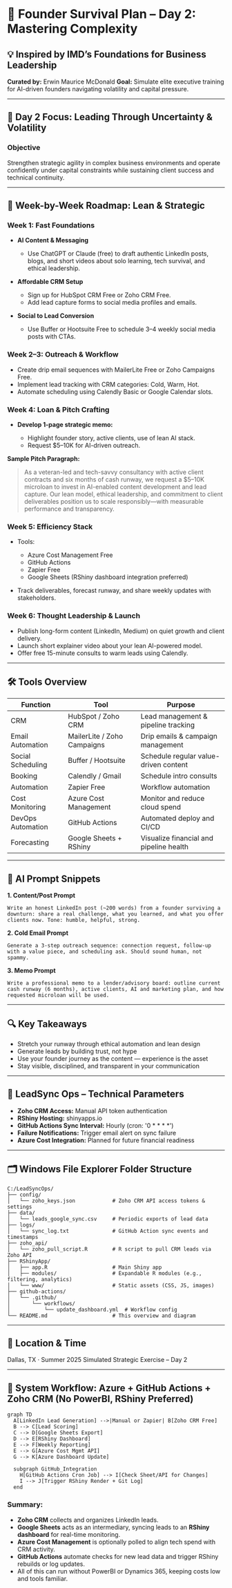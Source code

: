 # 🧭 Founder Survival Plan – Day 2: Mastering Complexity

## 💡 Inspired by IMD’s Foundations for Business Leadership

**Curated by:** Erwin Maurice McDonald
**Goal:** Simulate elite executive training for AI-driven founders navigating volatility and capital pressure.

---

## 🎯 Day 2 Focus: Leading Through Uncertainty & Volatility

### Objective

Strengthen strategic agility in complex business environments and operate confidently under capital constraints while sustaining client success and technical continuity.

---

## 📅 Week-by-Week Roadmap: Lean & Strategic

### **Week 1: Fast Foundations**

* **AI Content & Messaging**

  * Use ChatGPT or Claude (free) to draft authentic LinkedIn posts, blogs, and short videos about solo learning, tech survival, and ethical leadership.
* **Affordable CRM Setup**

  * Sign up for HubSpot CRM Free or Zoho CRM Free.
  * Add lead capture forms to social media profiles and emails.
* **Social to Lead Conversion**

  * Use Buffer or Hootsuite Free to schedule 3–4 weekly social media posts with CTAs.

### **Week 2–3: Outreach & Workflow**

* Create drip email sequences with MailerLite Free or Zoho Campaigns Free.
* Implement lead tracking with CRM categories: Cold, Warm, Hot.
* Automate scheduling using Calendly Basic or Google Calendar slots.

### **Week 4: Loan & Pitch Crafting**

* **Develop 1-page strategic memo:**

  * Highlight founder story, active clients, use of lean AI stack.
  * Request \$5–10K for AI-driven outreach.

**Sample Pitch Paragraph:**

> As a veteran-led and tech-savvy consultancy with active client contracts and six months of cash runway, we request a \$5–10K microloan to invest in AI-enabled content development and lead capture. Our lean model, ethical leadership, and commitment to client deliverables position us to scale responsibly—with measurable performance and transparency.

### **Week 5: Efficiency Stack**

* Tools:

  * Azure Cost Management Free
  * GitHub Actions
  * Zapier Free
  * Google Sheets (RShiny dashboard integration preferred)
* Track deliverables, forecast runway, and share weekly updates with stakeholders.

### **Week 6: Thought Leadership & Launch**

* Publish long-form content (LinkedIn, Medium) on quiet growth and client delivery.
* Launch short explainer video about your lean AI-powered model.
* Offer free 15-minute consults to warm leads using Calendly.

---

## 🛠️ Tools Overview

| Function          | Tool                        | Purpose                                 |
| ----------------- | --------------------------- | --------------------------------------- |
| CRM               | HubSpot / Zoho CRM          | Lead management & pipeline tracking     |
| Email Automation  | MailerLite / Zoho Campaigns | Drip emails & campaign management       |
| Social Scheduling | Buffer / Hootsuite          | Schedule regular value-driven content   |
| Booking           | Calendly / Gmail            | Schedule intro consults                 |
| Automation        | Zapier Free                 | Workflow automation                     |
| Cost Monitoring   | Azure Cost Management       | Monitor and reduce cloud spend          |
| DevOps Automation | GitHub Actions              | Automated deploy and CI/CD              |
| Forecasting       | Google Sheets + RShiny      | Visualize financial and pipeline health |

---

## 🔁 AI Prompt Snippets

**1. Content/Post Prompt**

```
Write an honest LinkedIn post (~200 words) from a founder surviving a downturn: share a real challenge, what you learned, and what you offer clients now. Tone: humble, helpful, strong.
```

**2. Cold Email Prompt**

```
Generate a 3-step outreach sequence: connection request, follow-up with a value piece, and scheduling ask. Should sound human, not spammy.
```

**3. Memo Prompt**

```
Write a professional memo to a lender/advisory board: outline current cash runway (6 months), active clients, AI and marketing plan, and how requested microloan will be used.
```

---

## 🔍 Key Takeaways

* Stretch your runway through ethical automation and lean design
* Generate leads by building trust, not hype
* Use your founder journey as the content — experience is the asset
* Stay visible, disciplined, and transparent in your communication

---

## 🔧 LeadSync Ops – Technical Parameters

* **Zoho CRM Access:** Manual API token authentication
* **RShiny Hosting:** shinyapps.io
* **GitHub Actions Sync Interval:** Hourly (cron: '0 \* \* \* \*')
* **Failure Notifications:** Trigger email alert on sync failure
* **Azure Cost Integration:** Planned for future financial readiness

---

## 🗂️ Windows File Explorer Folder Structure

```
C:/LeadSyncOps/
├── config/
│   └── zoho_keys.json            # Zoho CRM API access tokens & settings
├── data/
│   └── leads_google_sync.csv     # Periodic exports of lead data
├── logs/
│   └── sync_log.txt              # GitHub Action sync events and timestamps
├── zoho_api/
│   └── zoho_pull_script.R        # R script to pull CRM leads via Zoho API
├── RShinyApp/
│   ├── app.R                     # Main Shiny app
│   ├── modules/                  # Expandable R modules (e.g., filtering, analytics)
│   └── www/                      # Static assets (CSS, JS, images)
├── github-actions/
│   └── .github/
│       └── workflows/
│           └── update_dashboard.yml  # Workflow config
└── README.md                     # This overview and diagram
```

---

## 📍 Location & Time

Dallas, TX · Summer 2025
Simulated Strategic Exercise – Day 2

---

## 🧠 System Workflow: Azure + GitHub Actions + Zoho CRM (No PowerBI, RShiny Preferred)

```mermaid
graph TD
  A[LinkedIn Lead Generation] -->|Manual or Zapier| B[Zoho CRM Free]
  B --> C[Lead Scoring]
  C --> D[Google Sheets Export]
  D --> E[RShiny Dashboard]
  E --> F[Weekly Reporting]
  E --> G[Azure Cost Mgmt API]
  G --> K[Azure Dashboard Update]

  subgraph GitHub_Integration
    H[GitHub Actions Cron Job] --> I[Check Sheet/API for Changes]
    I --> J[Trigger RShiny Render + Git Log]
  end
```

### Summary:

* **Zoho CRM** collects and organizes LinkedIn leads.
* **Google Sheets** acts as an intermediary, syncing leads to an **RShiny dashboard** for real-time monitoring.
* **Azure Cost Management** is optionally polled to align tech spend with CRM activity.
* **GitHub Actions** automate checks for new lead data and trigger RShiny rebuilds or log updates.
* All of this can run without PowerBI or Dynamics 365, keeping costs low and tools familiar.
